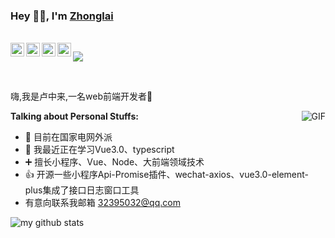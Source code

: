 <!--
 * @Descripttion: 
 * @version: 
 * @Author: Zhonglai
 * @Date: 2020-08-05 23:12:22
 * @LastEditTime: 2020-09-06 14:42:23
-->

### Hey 👋🏽, I'm [Zhonglai]() 

<br/>

<a href="http://wpa.qq.com/msgrd?v=3&uin=&site=qq&menu=yes">
  <img align="left" alt="itrare" width="22px" src="https://cdn.jsdelivr.net/npm/simple-icons@3.1.0/icons/wechat.svg" />
</a>
<a href="#">
  <img align="left" alt="qq:32395032" width="22px" src="https://cdn.jsdelivr.net/npm/simple-icons@3.1.0/icons/tencentqq.svg" />
</a>
<a href="https://weibo.com/oreshura">
  <img align="left" alt="itrare" width="22px" src="https://cdn.jsdelivr.net/npm/simple-icons@3.1.0/icons/sinaweibo.svg" />
</a>
<a href="https://github.com/luzhonglai">
  <img align="left" alt="itrare" width="22px" src="https://cdn.jsdelivr.net/npm/simple-icons@3.1.0/icons/github.svg" />
</a>

![](https://visitor-badge.glitch.me/badge?page_id=abhisheknaiidu.abhisheknaiidu)

<br />

嗨,我是卢中来,一名web前端开发者🚀

  <img align="right" alt="GIF" src="https://media.giphy.com/media/836HiJc7pgzy8iNXCn/giphy.gif" />
  
**Talking about Personal Stuffs:**


- 👨 目前在国家电网外派
- 🌱 我最近正在学习Vue3.0、typescript
- ➕ 擅长小程序、Vue、Node、大前端领域技术
- 👍 开源一些小程序Api-Promise插件、wechat-axios、vue3.0-element-plus集成了接口日志窗口工具
- 有意向联系我邮箱 32395032@qq.com


![my github stats](https://github-readme-stats.vercel.app/api?username=luzhonglai&show_icons=true&hide_border=true)
